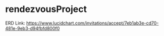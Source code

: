 # rendezvousProject

ERD Link:
https://www.lucidchart.com/invitations/accept/7eb1ab3e-cd70-481e-9eb3-d94fbfd800f0
